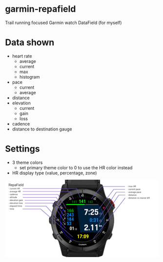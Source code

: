 # garmin-repafield
Trail running focused Garmin watch DataField (for myself)

# Data shown

- heart rate
  - average
  - current
  - max
  - histogram
- pace
  - current
  - average
- distance
- elevation
  - current
  - gain
  - loss
- cadence
- distance to destination gauge

# Settings

- 3 theme colors
  - set primary theme color to 0 to use the HR color instead
- HR display type (value, percentage, zone)

![RepaField running](./repafield1.png)
